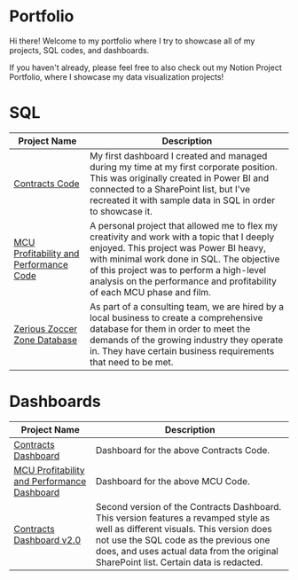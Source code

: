 # Portfolio

Hi there!
Welcome to my portfolio where I try to showcase all of my projects, SQL codes, and dashboards.

If you haven't already, please feel free to also check out my Notion Project Portfolio, where I showcase my data visualization projects!

# SQL

| Project Name  | Description |
| ------------- | ------------- |
| [Contracts Code](https://github.com/lardcheng/Contracts-Code)| My first dashboard I created and managed during my time at my first corporate position. This was originally created in Power BI and connected to a SharePoint list, but I've recreated it with sample data in SQL in order to showcase it. |
| [MCU Profitability and Performance Code](https://github.com/lardcheng/MCU-Profitability-Project)| A personal project that allowed me to flex my creativity and work with a topic that I deeply enjoyed. This project was Power BI heavy, with minimal work done in SQL. The objective of this project was to perform a high-level analysis on the performance and profitability of each MCU phase and film. |
| [Zerious Zoccer Zone Database](https://github.com/lardcheng/Zerious-Zoccer-Zone-Project)| As part of a consulting team, we are hired by a local business to create a comprehensive database for them in order to meet the demands of the growing industry they operate in. They have certain business requirements that need to be met. |

# Dashboards
| Project Name  | Description |
| ------------- | ------------- |
| [Contracts Dashboard](https://lardcheng.notion.site/Contracts-Dashboard-4042c67c3db2481dbf02918ed1a4ec4d)| Dashboard for the above Contracts Code. |
| [MCU Profitability and Performance Dashboard](https://www.notion.so/lardcheng/MCU-Profitability-Dashboard-717835ee8f8a42c3972e93bf67a453f4)| Dashboard for the above MCU Code. |
| [Contracts Dashboard v2.0](https://lardcheng.notion.site/Contracts-Dashboard-v2-0-1e751742cf8a4548844176d61daac77f)| Second version of the Contracts Dashboard. This version features a revamped style as well as different visuals. This version does not use the SQL code as the previous one does, and uses actual data from the original SharePoint list. Certain data is redacted. |
